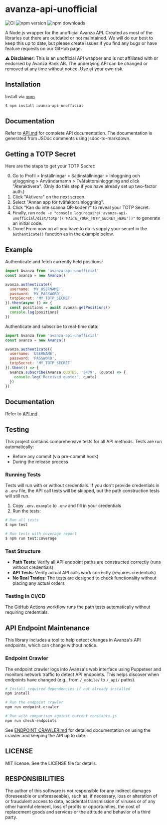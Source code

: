 # avanza-api-unofficial

![CI](https://github.com/prgramed/avanza-api-unofficial/workflows/CI/badge.svg)
![npm version](https://img.shields.io/npm/v/avanza-api-unofficial.svg)
![npm downloads](https://img.shields.io/npm/dm/avanza-api-unofficial.svg)

A Node.js wrapper for the unofficial Avanza API. Created as most of the libraries out there are outdated or not maintained.
We will do our best to keep this up to date, but please create issues if you find any bugs or have feature requests on our GitHub page.

**⚠️ Disclaimer:** This is an unofficial API wrapper and is not affiliated with or endorsed by Avanza Bank AB. The underlying API can be changed or removed at any time without notice. Use at your own risk.

## Installation

Install via [npm](https://www.npmjs.com/package/avanza-api-unofficial)
```bash
$ npm install avanza-api-unofficial
```
## Documentation

Refer to [API.md](./API.md) for complete API documentation. The documentation is generated from JSDoc comments using jsdoc-to-markdown.

## Getting a TOTP Secret

Here are the steps to get your TOTP Secret:

0. Go to Profil > Inställningar > Sajtinställningar > Inloggning och utloggning > Användarnamn > Tvåfaktorsinloggning and click "Återaktivera". (Only do this step if you have already set up two-factor auth.)
1. Click "Aktivera" on the next screen.
2. Select "Annan app för tvåfaktorsinloggning".
3. Click "Kan du inte scanna QR-koden?" to reveal your TOTP Secret.
5. Finally, run `node -e "console.log(require('avanza-api-unofficial/dist/totp')('PASTE_YOUR_TOTP_SECRET_HERE'))"` to generate an initial code.
6. Done! From now on all you have to do is supply your secret in the `authenticate()` function as in the example below.

## Example

Authenticate and fetch currently held positions:

```javascript
import Avanza from 'avanza-api-unofficial'
const avanza = new Avanza()

avanza.authenticate({
  username: 'MY_USERNAME',
  password: 'MY_PASSWORD',
  totpSecret: 'MY_TOTP_SECRET'
}).then(async () => {
  const positions = await avanza.getPositions()
  console.log(positions)
})
```

Authenticate and subscribe to real-time data:

```javascript
import Avanza from 'avanza-api-unofficial'
const avanza = new Avanza()

avanza.authenticate({
  username: 'USERNAME',
  password: 'PASSWORD',
  totpSecret: 'MY_TOTP_SECRET'
}).then(() => {
  avanza.subscribe(Avanza.QUOTES, '5479', (quote) => {
    console.log('Received quote:', quote)
  })
})
```
## Documentation

Refer to [API.md](API.md).

## Testing

This project contains comprehensive tests for all API methods. Tests are run automatically:
- Before any commit (via pre-commit hook)
- During the release process

### Running Tests

Tests will run with or without credentials. If you don't provide credentials in a `.env` file, the API call tests will be skipped, but the path construction tests will still run.

1. Copy `.env.example` to `.env` and fill in your credentials
2. Run the tests:

```bash
# Run all tests
$ npm test

# Run tests with coverage report
$ npm run test:coverage
```

### Test Structure

- **Path Tests**: Verify all API endpoint paths are constructed correctly (runs without credentials)
- **API Tests**: Verify actual API calls work correctly (requires credentials)
- **No Real Trades**: The tests are designed to check functionality without placing any actual orders

### Testing in CI/CD

The GitHub Actions workflow runs the path tests automatically without requiring credentials.

## API Endpoint Maintenance

This library includes a tool to help detect changes in Avanza's API endpoints, which can change without notice.

### Endpoint Crawler

The endpoint crawler logs into Avanza's web interface using Puppeteer and monitors network traffic to detect API endpoints. This helps discover when endpoints have changed (e.g., from `/_mobile/` to `/_api/` paths).

```bash
# Install required dependencies if not already installed
npm install

# Run the endpoint crawler
npm run endpoint-crawler

# Run with comparison against current constants.js
npm run check-endpoints
```

See [ENDPOINT_CRAWLER.md](./scripts/ENDPOINT_CRAWLER.md) for detailed documentation on using the crawler and keeping the API up to date.
## LICENSE

MIT license. See the LICENSE file for details.

## RESPONSIBILITIES

The author of this software is not responsible for any indirect damages (foreseeable or unforeseeable), such as, if necessary, loss or alteration of or fraudulent access to data, accidental transmission of viruses or of any other harmful element, loss of profits or opportunities, the cost of replacement goods and services or the attitude and behavior of a third party.
